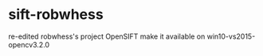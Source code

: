 # sift-robwhess
re-edited robwhess's project OpenSIFT 
make it available on win10-vs2015-opencv3.2.0
